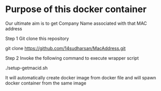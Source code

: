 # Purpose of this docker container
 
Our ultimate aim is to get Company Name associated with that MAC address

Step 1 Git clone this repository

git clone https://github.com/14sudharsan/MacAddress.git

Step 2 Invoke the following command to execute wrapper script

./setup-getmacid.sh

It will automatically create docker image from docker file and will spawn docker container from the same image 















